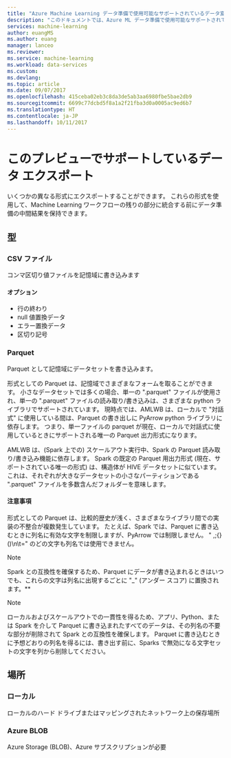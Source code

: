 ```yaml
---
title: "Azure Machine Learning データ準備で使用可能なサポートされているデータ変換先/出力先 | Microsoft Docs"
description: "このドキュメントでは、Azure ML データ準備で使用可能なサポートされている変換先/出力先の完全な一覧を示します"
services: machine-learning
author: euangMS
ms.author: euang
manager: lanceo
ms.reviewer: 
ms.service: machine-learning
ms.workload: data-services
ms.custom: 
ms.devlang: 
ms.topic: article
ms.date: 09/07/2017
ms.openlocfilehash: 415ceba02eb3c8da3de5ab3aa6980fbe5bae2db9
ms.sourcegitcommit: 6699c77dcbd5f8a1a2f21fba3d0a0005ac9ed6b7
ms.translationtype: HT
ms.contentlocale: ja-JP
ms.lasthandoff: 10/11/2017
---
```

# <a name="supported-data-exports-for-this-preview"></a>このプレビューでサポートしているデータ エクスポート 
いくつかの異なる形式にエクスポートすることができます。 これらの形式を使用して、Machine Learning ワークフローの残りの部分に統合する前にデータ準備の中間結果を保持できます。

## <a name="types"></a>型 
### <a name="csv-file"></a>CSV ファイル 
コンマ区切り値ファイルを記憶域に書き込みます

#### <a name="options"></a>オプション
- 行の終わり
- null 値置換データ
- エラー置換データ 
- 区切り記号


### <a name="parquet"></a>Parquet ###
Parquet として記憶域にデータセットを書き込みます。

形式としての Parquet は、記憶域でさまざまなフォームを取ることができます。 小さなデータセットでは多くの場合、単一の ".parquet" ファイルが使用され、単一の ".parquet" ファイルの読み取り/書き込みは、さまざまな python ライブラリでサポートされています。 現時点では、AMLWB は、ローカルで "対話式" に使用している間は、Parquet の書き出しに PyArrow python ライブラリに依存します。 つまり、単一ファイルの parquet が現在、ローカルで対話式に使用しているときにサポートされる唯一の Parquet 出力形式になります。

AMLWB は、(Spark 上での) スケールアウト実行中、Spark の Parquet 読み取り/書き込み機能に依存します。 Spark の既定の Parquet 用出力形式 (現在、サポートされている唯一の形式) は、構造体が HIVE データセットに似ています。 これは、それぞれが大きなデータセットの小さなパーティションである ".parquet" ファイルを多数含んだフォルダーを意味します。 

#### <a name="caveats"></a>注意事項 ####
形式としての Parquet は、比較的歴史が浅く、さまざまなライブラリ間での実装の不整合が複数発生しています。 たとえば、Spark では、Parquet に書き込むときに列名に有効な文字を制限しますが、PyArrow では制限しません。 " ,;{}()\\n\\t=" のどの文字も列名では使用できません。

>[!NOTE]
>Spark との互換性を確保するため、Parquet にデータが書き込まれるときはいつでも、これらの文字は列名に出現するごとに "_" (アンダー スコア) に置換されます。**

>[!NOTE]
>ローカルおよびスケールアウトでの一貫性を得るため、アプリ、Python、または Spark を介して Parquet に書き込まれたすべてのデータは、その列名の不要な部分が削除されて Spark との互換性を確保します。 Parquet に書き込むときに予想どおりの列名を得るには、書き出す前に、Sparks で無効になる文字セットの文字を列から削除してください。



## <a name="locations"></a>場所 
### <a name="local"></a>ローカル 
ローカルのハード ドライブまたはマッピングされたネットワーク上の保存場所

### <a name="azure-blob"></a>Azure BLOB 
Azure Storage (BLOB)、Azure サブスクリプションが必要

